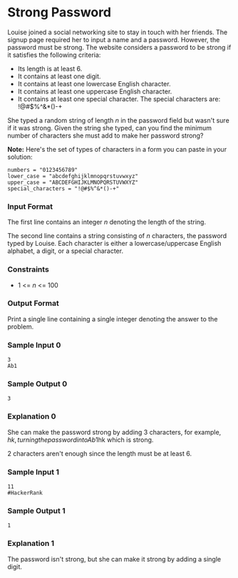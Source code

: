 # Strong Password

Louise joined a social networking site to stay in touch with her friends. The signup page required her to input a name and a password. However, the password must be strong. The website considers a password to be strong if it satisfies the following criteria:

* Its length is at least 6.
* It contains at least one digit.
* It contains at least one lowercase English character.
* It contains at least one uppercase English character.
* It contains at least one special character. The special characters are: !@#$%^&*()-+

She typed a random string of length _n_ in the password field but wasn't sure if it was strong. Given the string she typed, can you find the minimum number of characters she must add to make her password strong?

**Note:** Here's the set of types of characters in a form you can paste in your solution:

```
numbers = "0123456789"
lower_case = "abcdefghijklmnopqrstuvwxyz"
upper_case = "ABCDEFGHIJKLMNOPQRSTUVWXYZ"
special_characters = "!@#$%^&*()-+"
```

### Input Format

The first line contains an integer _n_ denoting the length of the string.

The second line contains a string consisting of _n_ characters, the password typed by Louise. Each character is either a lowercase/uppercase English alphabet, a digit, or a special character.

### Constraints

* 1 <= _n_ <= 100

### Output Format

Print a single line containing a single integer denoting the answer to the problem.

### Sample Input 0
```
3
Ab1
```

### Sample Output 0
```
3
```

### Explanation 0

She can make the password strong by adding 3 characters, for example, $hk, turning the password into Ab1$hk which is strong.

2 characters aren't enough since the length must be at least 6.

### Sample Input 1
```
11
#HackerRank
```

### Sample Output 1
```
1
```

### Explanation 1

The password isn't strong, but she can make it strong by adding a single digit.